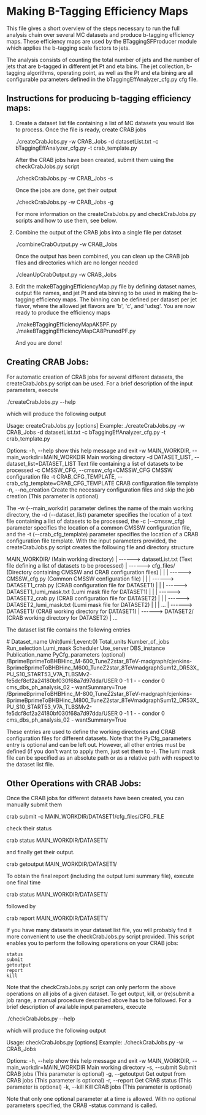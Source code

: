 # Making B-Tagging Efficiency Maps

This file gives a short overview of the steps necessary to run the full analysis chain over several MC datasets
and produce b-tagging efficiency maps. These efficiency maps are used by the BTaggingSFProducer module which applies
the b-tagging scale factors to jets.

The analysis consists of counting the total number of jets and the number of jets
that are b-tagged in different jet Pt and eta bins. The jet collection, b-tagging algorithms, operating point, as well
as the Pt and eta bining are all configurable parameters defined in the bTaggingEffAnalyzer_cfg.py cfg file.

## Instructions for producing b-tagging efficiency maps:

1. Create a dataset list file containing a list of MC datasets you would like to process. Once the file is ready,
   create CRAB jobs

   ./createCrabJobs.py -w CRAB_Jobs -d datasetList.txt -c bTaggingEffAnalyzer_cfg.py -t crab_template.py

   After the CRAB jobs have been created, submit them using the checkCrabJobs.py script

   ./checkCrabJobs.py -w CRAB_Jobs -s

   Once the jobs are done, get their output

   ./checkCrabJobs.py -w CRAB_Jobs -g

   For more information on the createCrabJobs.py and checkCrabJobs.py scripts and how to use them, see below.

2. Combine the output of the CRAB jobs into a single file per dataset

   ./combineCrabOutput.py -w CRAB_Jobs

   Once the output has been combined, you can clean up the CRAB job files and directories which are no longer needed

   ./cleanUpCrabOutput.py -w CRAB_Jobs

3. Edit the makeBTaggingEfficiencyMap.py file by defining dataset names, output file names, and jet Pt and eta binning
   to be used in making the b-tagging efficiency maps. The binning can be defined per dataset per jet flavor, where the
   allowed jet flavors are 'b', 'c', and 'udsg'. You are now ready to produce the efficiency maps

   ./makeBTaggingEfficiencyMapAK5PF.py
   ./makeBTaggingEfficiencyMapCA8PrunedPF.py

   And you are done!


## Creating CRAB Jobs:

For automatic creation of CRAB jobs for several different datasets, the createCrabJobs.py script can be used.
For a brief description of the input parameters, execute

./createCrabJobs.py --help

which will produce the following output

Usage: createCrabJobs.py [options]
Example: ./createCrabJobs.py -w CRAB_Jobs -d datasetList.txt -c bTaggingEffAnalyzer_cfg.py -t crab_template.py

Options:
  -h, --help            show this help message and exit
  -w MAIN_WORKDIR, --main_workdir=MAIN_WORKDIR
                        Main working directory
  -d DATASET_LIST, --dataset_list=DATASET_LIST
                        Text file containing a list of datasets to be
                        processed
  -c CMSSW_CFG, --cmssw_cfg=CMSSW_CFG
                        CMSSW configuration file
  -t CRAB_CFG_TEMPLATE, --crab_cfg_template=CRAB_CFG_TEMPLATE
                        CRAB configuration file template
  -n, --no_creation     Create the necessary configuration files and skip the
                        job creation (This parameter is optional)

The -w (--main_workdir) parameter defines the name of the main working directory, the -d (--dataset_list)
parameter specifies the location of a text file containing a list of datasets to be processed, the -c (--cmssw_cfg)
parameter specifies the location of a common CMSSW configuration file, and the -t (--crab_cfg_template) parameter
specifies the location of a CRAB configuration file template. With the input parameters provided, the createCrabJobs.py
script creates the following file and directory structure

MAIN_WORKDIR/ (Main working directory)
    |
    ------> datasetList.txt (Text file defining a list of datasets to be processed)
    |
    ------> cfg_files/ (Directory containing CMSSW and CRAB configuration files)
    |          |
    |          ------> CMSSW_cfg.py (Common CMSSW configuration file)
    |          |
    |          ------> DATASET1_crab.py (CRAB configuration file for DATASET1)
    |          |
    |          ------> DATASET1_lumi_mask.txt (Lumi mask file for DATASET1)
    |          |
    |          ------> DATASET2_crab.py (CRAB configuration file for DATASET2)
    |          |
    |          ------> DATASET2_lumi_mask.txt (Lumi mask file for DATASET2)
    |          |
    |          ...
    |
    ------> DATASET1/ (CRAB working directory for DATASET1)
    |
    ------> DATASET2/ (CRAB working directory for DATASET2)
    |
    ...

The dataset list file contains the following entries

\# Dataset_name                                                                                                                                                                                  Unit(lumi:1,event:0)   Total_units   Number_of_jobs   Run_selection   Lumi_mask   Scheduler   Use_server             DBS_instance   Publication_name   PyCfg_parameters (optional)
/BprimeBprimeToBHBHinc_M-600_TuneZ2star_8TeV-madgraph/cjenkins-BprimeBprimeToBHBHinc_M600_TuneZ2star_8TeVmadgraphSum12_DR53X_PU_S10_START53_V7A_TLBSMv2-fe5dcf8cf2a24180bf030f68a7d97dda/USER                      0            -1                1               -           -      condor            0   cms_dbs_ph_analysis_02                  -   wantSummary=True
/BprimeBprimeToBHBHinc_M-800_TuneZ2star_8TeV-madgraph/cjenkins-BprimeBprimeToBHBHinc_M800_TuneZ2star_8TeVmadgraphSum12_DR53X_PU_S10_START53_V7A_TLBSMv2-fe5dcf8cf2a24180bf030f68a7d97dda/USER                      0            -1                1               -           -      condor            0   cms_dbs_ph_analysis_02                  -   wantSummary=True

These entries are used to define the working directories and CRAB configuration files for different datasets. Note that
the PyCfg_parameters entry is optional and can be left out. However, all other entries must be defined (if you don't want
to apply them, just set them to -). The lumi mask file can be specified as an absolute path or as a relative path with
respect to the dataset list file.


## Other Operations with CRAB Jobs:

Once the CRAB jobs for different datasets have been created, you can manually submit them

crab submit -c MAIN_WORKDIR/DATASET1/cfg_files/CFG_FILE

check their status

crab status MAIN_WORKDIR/DATASET1/

and finally get their output.

crab getoutput MAIN_WORKDIR/DATASET1/

To obtain the final report (including the output lumi summary file), execute one final time

crab status MAIN_WORKDIR/DATASET1/

followed by

crab report MAIN_WORKDIR/DATASET1/

If you have many datasets in your dataset list file, you will probably find it more convenient to use the checkCrabJobs.py
script provided. This script enables you to perform the following operations on your CRAB jobs:

    status
    submit
    getoutput
    report
    kill

Note that the checkCrabJobs.py script can only perform the above operations on all jobs of a given dataset. To get output,
kill, or (re)submit a job range, a manual procedure described above has to be followed. For a brief description of
available input parameters, execute

./checkCrabJobs.py --help

which will produce the following output

Usage: checkCrabJobs.py [options]
Example: ./checkCrabJobs.py -w CRAB_Jobs

Options:
  -h, --help            show this help message and exit
  -w MAIN_WORKDIR, --main_workdir=MAIN_WORKDIR
                        Main working directory
  -s, --submit          Submit CRAB jobs (This parameter is optional)
  -g, --getoutput       Get output from CRAB jobs (This parameter is optional)
  -r, --report          Get CRAB status (This parameter is optional)
  -k, --kill            Kill CRAB jobs (This parameter is optional)

Note that only one optional parameter at a time is allowed. With no optional parameters specified, the CRAB -status command is called.
